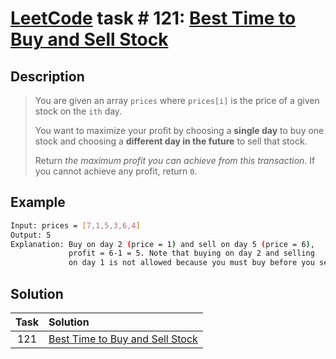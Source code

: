 # [LeetCode][leetcode] task # 121: [Best Time to Buy and Sell Stock][task]

Description
-----------

> You are given an array `prices` where `prices[i]`
> is the price of a given stock on the `ith` day.
> 
> You want to maximize your profit by choosing
> a **single day** to buy one stock and choosing
> a **different day in the future** to sell that stock.
> 
> Return _the maximum profit you can achieve from this transaction_.
> If you cannot achieve any profit, return `0`.

Example
-------

```sh
Input: prices = [7,1,5,3,6,4]
Output: 5
Explanation: Buy on day 2 (price = 1) and sell on day 5 (price = 6),
             profit = 6-1 = 5. Note that buying on day 2 and selling
             on day 1 is not allowed because you must buy before you sell.
```

Solution
--------

| Task | Solution                                    |
|:----:|:--------------------------------------------|
| 121  | [Best Time to Buy and Sell Stock][solution] |


[leetcode]: <http://leetcode.com/>
[task]: <https://leetcode.com/problems/best-time-to-buy-and-sell-stock/>
[solution]: <https://github.com/wellaxis/witalis-jkit/blob/main/module/tasks/src/main/java/com/witalis/jkit/tasks/core/task/leetcode/h2/p121/option/Practice.java>
